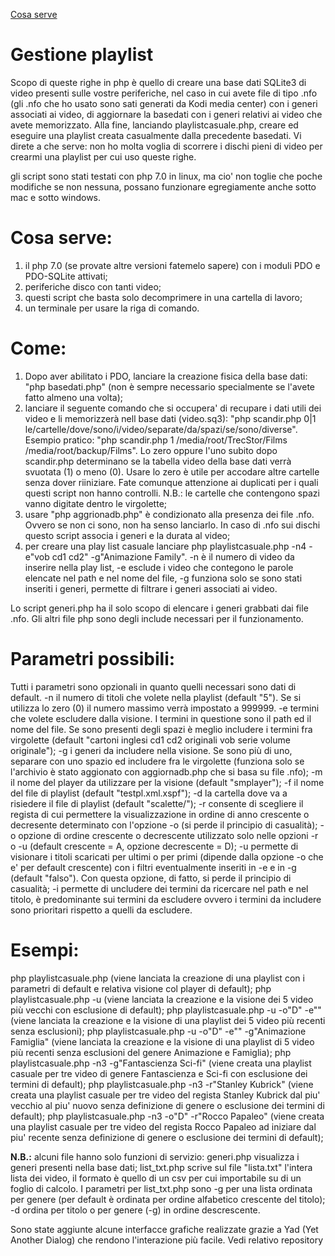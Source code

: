 <a href="#Cosa serve:">Cosa serve</a>

# Gestione playlist
Scopo di queste righe in php è quello di creare una base dati SQLite3 di video presenti sulle vostre periferiche, nel caso in cui avete file di tipo .nfo (gli .nfo che ho usato sono sati generati da Kodi media center) con i generi associati ai video, di aggiornare la basedati con i generi relativi ai video che avete memorizzato. Alla fine, lanciando playlistcasuale.php, creare ed eseguire una playlist creata casualmente dalla precedente basedati.
Vi direte a che serve: non ho molta voglia di scorrere i dischi pieni di video per crearmi una playlist per cui uso queste righe.

gli script sono stati testati con php 7.0 in linux, ma cio' non toglie che poche modifiche se non nessuna, possano funzionare egregiamente anche sotto mac e sotto windows.

# Cosa serve:
1) il php 7.0 (se provate altre versioni fatemelo sapere) con i moduli PDO e PDO-SQLite attivati;
2) periferiche disco con tanti video;
3) questi script che basta solo decomprimere in una cartella di lavoro;
4) un terminale per usare la riga di comando.

# Come:
1) Dopo aver abilitato i PDO, lanciare la creazione fisica della base dati: "php basedati.php" (non è sempre necessario specialmente se l'avete fatto almeno una volta);
2) lanciare il seguente comando che si occupera' di recupare i dati utili dei video e li memorizzerà nell base dati (video.sq3): "php scandir.php 0|1 le/cartelle/dove/sono/i/video/separate/da/spazi/se/sono/diverse". Esempio pratico: "php scandir.php 1 /media/root/TrecStor/Films /media/root/backup/Films". Lo zero oppure l'uno subito dopo scandir.php determinano se la tabella video della base dati verrà svuotata (1) o meno (0). Usare lo zero è utile per accodare altre cartelle senza dover riiniziare. Fate comunque attenzione ai duplicati per i quali questi script non hanno controlli. N.B.: le cartelle che contengono spazi vanno digitate dentro le virgolette;
3) usare "php aggrionadb.php" è condizionato alla presenza dei file .nfo. Ovvero se non ci sono, non ha senso lanciarlo. In caso di .nfo sui dischi questo script associa i generi e la durata al video;
4) per creare una play list casuale lanciare php playlistcasuale.php -n4 -e"vob cd1 cd2" -g"Animazione Family". -n è il numero di video da inserire nella play list, -e esclude i video che contegono le parole elencate nel path e nel nome del file, -g funziona solo se sono stati inseriti i generi, permette di filtrare i generi associati ai video.

Lo script generi.php ha il solo scopo di elencare i generi grabbati dai file .nfo. Gli altri file php sono degli include necessari per il funzionamento.

# Parametri possibili:
Tutti i parametri sono opzionali in quanto quelli necessari sono dati di default.
-n il numero di titoli che volete nella playlist (default "5"). Se si utilizza lo zero (0) il numero massimo verrà impostato a 999999.
-e termini che volete escludere dalla visione. I termini in questione sono il path ed il nome del file. Se sono presenti degli spazi è meglio includere i termini fra virgolette (default "cartoni inglesi cd1 cd2 originali vob serie volume originale");
-g i generi da includere nella visione. Se sono più di uno, separare con uno spazio ed includere fra le virgolette (funziona solo se l'archivio è stato aggionato con aggiornadb.php che si basa su file .nfo);
-m il nome del player da utilizzare per la visione (default "smplayer");
-f il nome del file di playlist (default "testpl.xml.xspf");
-d la cartella dove va a risiedere il file di playlist (default "scalette/");
-r consente di scegliere il regista di cui permettere la visualizzazione in ordine di anno crescente o decresente determinato con l'opzione -o (si perde il principio di casualità);
-o opzione di ordine crescente o decrescente utilizzato solo nelle opzioni -r o -u (default crescente = A, opzione decrescente = D);
-u permette di visionare i titoli scaricati per ultimi o per primi (dipende dalla opzione -o che e' per default crescente) con i filtri eventualmente inseriti in -e e in -g (default "falso"). Con questa opzione, di fatto, si perde il principio di casualità;
-i permette di uncludere dei termini da ricercare nel path e nel titolo, è predominante sui termini da escludere ovvero i termini da includere sono prioritari rispetto a quelli da escludere.

# Esempi:
php playlistcasuale.php (viene lanciata la creazione di una playlist con i parametri di default e relativa visione col player di default);
php playlistcasuale.php -u (viene lanciata la creazione e la visione dei 5 video più vecchi con esclusione di default);
php playlistcasuale.php -u -o"D" -e"" (viene lanciata la creazione e la visione di una playlist dei 5 video più recenti senza esclusioni);
php playlistcasuale.php -u -o"D" -e"" -g"Animazione Famiglia" (viene lanciata la creazione e la visione di una playlist di 5 video più recenti senza esclusioni del genere Animazione e Famiglia);
php playlistcasuale.php -n3 -g"Fantascienza Sci-fi" (viene creata una playlist casuale per tre video di genere Fantascienza e Sci-fi con esclusione dei termini di default);
php playlistcasuale.php -n3 -r"Stanley Kubrick" (viene creata una playlist casuale per tre video del regista Stanley Kubrick dal piu' vecchio al piu' nuovo senza definizione di genere o esclusione dei termini di default);
php playlistcasuale.php -n3 -o"D" -r"Rocco Papaleo" (viene creata una playlist casuale per tre video del regista Rocco Papaleo ad iniziare dal piu' recente senza definizione di genere o esclusione dei termini di default);


<b>N.B.:</b> alcuni file hanno solo funzioni di servizio: generi.php visualizza i generi presenti nella base dati; 
list_txt.php scrive sul file "lista.txt" l'intera lista dei video, il formato è quello di un csv per cui importabile su di un foglio di calcolo.
I parametri per list_txt.php sono -g per una lista ordinata per genere (per default è ordinata per ordine alfabetico crescente del titolo);
-d ordina per titolo o per genere (-g) in ordine descrescente.

Sono state aggiunte alcune interfacce grafiche realizzate grazie a Yad (Yet Another Dialog) che rendono l'interazione più facile. Vedi relativo repository


